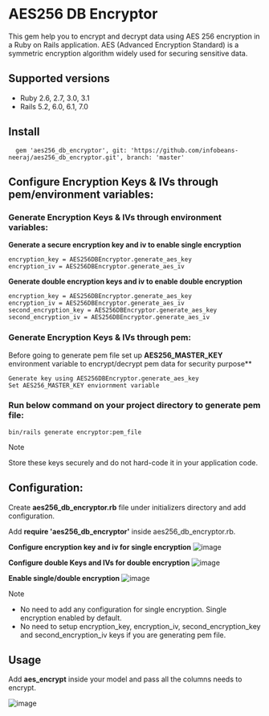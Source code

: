 # AES256 DB Encryptor

This gem help you to encrypt and decrypt data using AES 256 encryption in a Ruby on Rails application. AES (Advanced Encryption Standard) is a symmetric encryption algorithm widely used for securing sensitive data.
## Supported versions
   - Ruby 2.6, 2.7, 3.0, 3.1
   - Rails 5.2, 6.0, 6.1, 7.0
## Install
      gem 'aes256_db_encryptor', git: 'https://github.com/infobeans-neeraj/aes256_db_encryptor.git', branch: 'master'

## Configure Encryption Keys & IVs through pem/environment  variables:
### Generate Encryption Keys & IVs through environment  variables:
**Generate a secure encryption key and iv to enable single encryption**
    
    encryption_key = AES256DBEncryptor.generate_aes_key
    encryption_iv = AES256DBEncryptor.generate_aes_iv

**Generate double encryption keys and iv to enable double encryption**
    
    encryption_key = AES256DBEncryptor.generate_aes_key
    encryption_iv = AES256DBEncryptor.generate_aes_iv
    second_encryption_key = AES256DBEncryptor.generate_aes_key
    second_encryption_iv = AES256DBEncryptor.generate_aes_iv
### Generate Encryption Keys & IVs through pem:
Before going to generate pem file set up **AES256_MASTER_KEY** environment variable to encrypt/decrypt pem data for security purpose**

    Generate key using AES256DBEncryptor.generate_aes_key
    Set AES256_MASTER_KEY enviornment variable

### Run below command on your project directory to generate pem file:
    bin/rails generate encryptor:pem_file

> [!NOTE]
> Store these keys securely and do not hard-code it in your application code.


## Configuration:
Create **aes256_db_encryptor.rb** file under initializers directory and add configuration.

Add **require 'aes256_db_encryptor'** inside aes256_db_encryptor.rb.

**Configure encryption key and iv for single encryption**
![image](https://github.com/user-attachments/assets/d53d016f-5064-4bf4-a62d-5f369bbc9008)

**Configure double Keys and IVs for double encryption**
![image](https://github.com/user-attachments/assets/80a316eb-204f-4701-8adc-369688fa05b0)

**Enable single/double encryption**
![image](https://github.com/user-attachments/assets/6302d394-0f58-4c64-a601-9d42531b4c36)

> [!NOTE]
> - No need to add any configuration for single encryption. Single encryption enabled by default.
> - No need to setup encryption_key, encryption_iv, second_encryption_key and second_encryption_iv keys if you are generating pem file.

## Usage
Add **aes_encrypt** inside your model and pass all the columns needs to encrypt.

![image](https://github.com/user-attachments/assets/5155b82d-570a-48c3-8529-af4db371d935)


